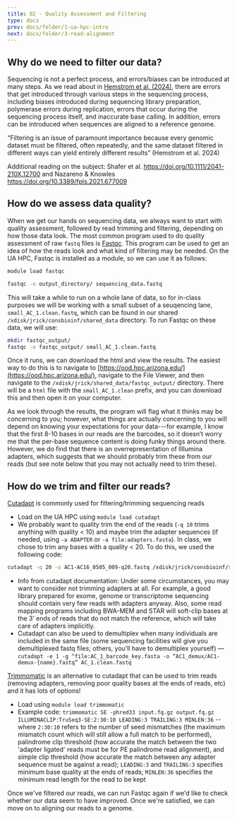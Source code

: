 ```yaml
---
title: 02 - Quality Assessment and Filtering
type: docs
prev: docs/folder/1-ua-hpc-intro
next: docs/folder/3-read-alignment
---
```


## Why do we need to filter our data?

Sequencing is not a perfect process, and errors/biases can be introduced at many steps. As we read about in [Hemstrom et al. (2024)](https://www.nature.com/articles/s41576-024-00738-6), there are errors that get introduced through various steps in the sequencing process, including biases introduced during sequencing library preparation, polymerase errors during replication, errors that occur during the sequencing process itself, and inaccurate base calling. In addition, errors can be introduced when sequences are aligned to a reference genome.

“Filtering is an issue of paramount importance because every genomic dataset must be filtered, often repeatedly, and the same dataset filtered in different ways can yield entirely different results” (Hemstrom et al. 2024)

Additional reading on the subject: Shafer et al. https://doi.org/10.1111/2041-210X.12700 and Nazareno & Knowles https://doi.org/10.3389/fpls.2021.677009 


## How do we assess data quality?
When we get our hands on sequencing data, we always want to start with quality assessment, followed by read trimming and filtering, depending on how those data look. The most common program used to do quality assessment of raw `fastq` files is [Fastqc](https://www.bioinformatics.babraham.ac.uk/projects/fastqc/). This program can be used to get an idea of how the reads look and what kind of filtering may be needed. On the UA HPC, Fastqc is installed as a module, so we can use it as follows:

```sh
module load fastqc

fastqc -o output_directory/ sequencing_data.fastq
```

This will take a while to run on a whole lane of data, so for in-class purposes we will be working with a small subset of a seuqencing lane, `small_AC_1.clean.fastq`, which can be found in our shared `/xdisk/jrick/consbioinf/shared_data` directory. To run Fastqc on these data, we will use:

```sh
mkdir fastqc_output/
fastqc -o fastqc_output/ small_AC_1.clean.fastq
```

Once it runs, we can download the html and view the results. The easiest way to do this is to navigate to [https://ood.hpc.arizona.edu/](https://ood.hpc.arizona.edu/), navigate to the File Viewer, and then navigate to the `/xdisk/jrick/shared_data/fastqc_output/` directory. There will be a `html` file with the `small_AC_1.clean` prefix, and you can download this and then open it on your computer. 

As we look through the results, the program will flag what it thinks may be concerning to you; however, what things are actually concerning to you will depend on knowing your expectations for your data---for example, I know that the first 8-10 bases in our reads are the barcodes, so it doesn’t worry me that the per-base sequence content is doing funky things around there. However, we do find that there is an overrepresentation of Illlumina adapters, which suggests that we should probably trim these from our reads (but see note below that you may not actually need to trim these).

## How do we trim and filter our reads?
[Cutadapt](https://cutadapt.readthedocs.io/en/stable/guide.html) is commonly used for filtering/trimming sequencing reads
- Load on the UA HPC using `module load cutadapt`
- We probably want to quality trim the end of the reads (`-q 10` trims anything with quality < 10) and maybe trim the adapter sequences (if needed, using `-a ADAPTER` or `-a file:adapters.fasta`). In class, we chose to trim any bases with a quality < 20. To do this, we used the following code:

```sh
cutadapt -q 20 -o AC1-AC16_0505_009-q20.fastq /xdisk/jrick/consbioinf/shared_data/char_fastq/AC1-AC16_0505_009.fastq
```
  
- Info from cutadapt documentation: Under some circumstances, you may want to consider not trimming adapters at all. For example, a good library prepared for exome, genome or transcriptome sequencing should contain very few reads with adapters anyway. Also, some read mapping programs including BWA-MEM and STAR will soft-clip bases at the 3’ ends of reads that do not match the reference, which will take care of adapters implicitly.
- Cutadapt can also be used to demultiplex when many individuals are included in the same file (some sequencing facilities will give you demultiplexed fastq files; others, you’ll have to demultiplex yourself) — `cutadapt -e 1 -g ^file:AC_1_barcode_key.fasta -o “AC1_demux/AC1-demux-{name}.fastq” AC_1.clean.fastq`

[Trimmomatic](http://www.usadellab.org/cms/index.php?page=trimmomatic) is an alternative to cutadapt that can be used to trim reads (removing adapters, removing poor quality bases at the ends of reads, etc) and it has lots of options!
- Load using `module load trimmomatic`
- Example code: `trimmomatic SE -phred33 input.fq.gz output.fq.gz ILLUMINACLIP:TruSeq3-SE:2:30:10 LEADING:3 TRAILING:3 MINLEN:36` -- where `2:30:10` refers to the number of seed mismatches (the maximum mismatch count which will still allow a full match to be performed), palindrome clip threshold (how accurate the match between the two 'adapter ligated' reads must be for PE palindrome read alignment), and simple clip threshold (how accurate the match between any adapter sequence must be against a read); `LEADING:3` and `TRAILING:3` specifies minimum base quality at the ends of reads; `MINLEN:36` specifies the minimum read length for the read to be kept

Once we've filtered our reads, we can run Fastqc again if we'd like to check whether our data seem to have improved. Once we're satisfied, we can move on to aligning our reads to a genome.
